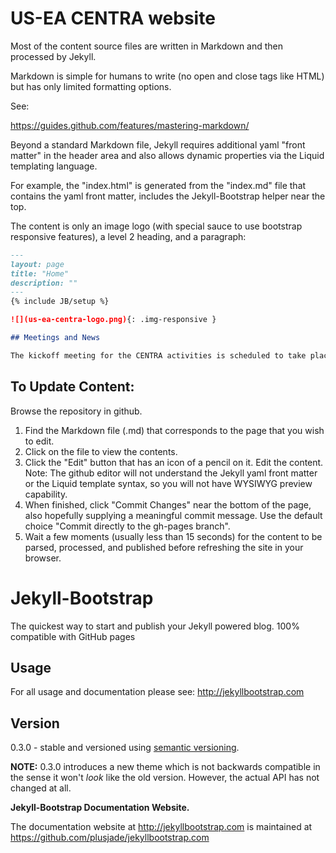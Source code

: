 # US-EA CENTRA website

Most of the content source files are written in Markdown and then processed by Jekyll.

Markdown is simple for humans to write (no open and close tags like HTML) but has only limited formatting options.

See:

https://guides.github.com/features/mastering-markdown/


Beyond a standard Markdown file, Jekyll requires additional yaml "front matter" in the header area and also
allows dynamic properties via the Liquid templating language. 

For example, the "index.html" is generated from the "index.md" file that contains the yaml front matter,
includes the Jekyll-Bootstrap helper near the top.

The content is only an image logo (with special sauce to use bootstrap responsive features),
a level 2 heading, and a paragraph:


```markdown
---
layout: page
title: "Home"
description: ""
---
{% include JB/setup %}

![](us-ea-centra-logo.png){: .img-responsive }

## Meetings and News

The kickoff meeting for the CENTRA activities is scheduled to take place in March 2016 in Taiwan.

```

## To Update Content:

Browse the repository in github.

1. Find the Markdown file (.md) that corresponds to the page that you wish to edit.
2. Click on the file to view the contents.
3. Click the "Edit" button that has an icon of a pencil on it. Edit the content. Note: The github editor will not understand the Jekyll yaml front matter or the Liquid template syntax, so you will not have WYSIWYG preview capability.
4. When finished, click "Commit Changes" near the bottom of the page, also hopefully supplying a meaningful commit message. Use the default choice "Commit directly to the gh-pages branch".
5. Wait a few moments (usually less than 15 seconds) for the content to be parsed, processed, and published before refreshing the site in your browser.



# Jekyll-Bootstrap

The quickest way to start and publish your Jekyll powered blog. 100% compatible with GitHub pages

## Usage

For all usage and documentation please see: <http://jekyllbootstrap.com>

## Version

0.3.0 - stable and versioned using [semantic versioning](http://semver.org/).

**NOTE:** 0.3.0 introduces a new theme which is not backwards compatible in the sense it won't _look_ like the old version.
However, the actual API has not changed at all.

**Jekyll-Bootstrap Documentation Website.**

The documentation website at <http://jekyllbootstrap.com> is maintained at https://github.com/plusjade/jekyllbootstrap.com
